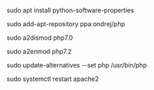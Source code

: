 

sudo apt install python-software-properties

sudo add-apt-repository ppa:ondrej/php

sudo a2dismod php7.0

sudo a2enmod php7.2

sudo update-alternatives --set php /usr/bin/php

sudo systemctl restart apache2